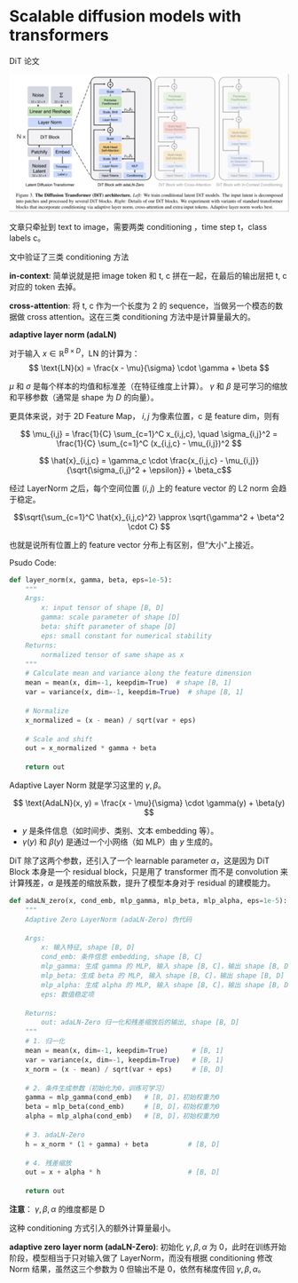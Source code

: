 # Scalable diffusion models with transformers

DiT 论文

![](../imgs/DiT.png)


文章只牵扯到 text to image，需要两类 conditioning ，time step t，class labels c。

文中验证了三类 conditioning 方法

**in-context**: 简单说就是把 image token 和 t, c 拼在一起，在最后的输出层把 t, c 对应的 token 去掉。

**cross-attention**: 将 t, c 作为一个长度为 2 的 sequence，当做另一个模态的数据做 cross attention。这在三类 conditioning 方法中是计算量最大的。

**adaptive layer norm (adaLN)**

对于输入 $x \in \mathbb{R}^{B \times D}$，LN 的计算为： $$ \text{LN}(x) = \frac{x - \mu}{\sigma} \cdot \gamma + \beta $$

$\mu$ 和 $\sigma$ 是每个样本的均值和标准差（在特征维度上计算）。
$\gamma$ 和 $\beta$ 是可学习的缩放和平移参数（通常是 shape 为 $D$ 的向量）。

更具体来说，对于 2D Feature Map， $i,j$ 为像素位置，c 是 feature dim，则有

$$ \mu_{i,j} = \frac{1}{C} \sum_{c=1}^C x_{i,j,c}, \quad \sigma_{i,j}^2 = \frac{1}{C} \sum_{c=1}^C (x_{i,j,c} - \mu_{i,j})^2 $$

$$ \hat{x}_{i,j,c} = \gamma_c \cdot \frac{x_{i,j,c} - \mu_{i,j}}{\sqrt{\sigma_{i,j}^2 + \epsilon}} + \beta_c$$

经过 LayerNorm 之后，每个空间位置 $(i,j)$ 上的 feature vector 的 L2 norm 会趋于稳定。

$$\sqrt{\sum_{c=1}^C \hat{x}_{i,j,c}^2} \approx \sqrt{\gamma^2 + \beta^2 \cdot C} $$

也就是说所有位置上的 feature vector 分布上有区别，但“大小”上接近。

Psudo Code:

```python
def layer_norm(x, gamma, beta, eps=1e-5):
    """
    Args:
        x: input tensor of shape [B, D]
        gamma: scale parameter of shape [D]
        beta: shift parameter of shape [D]
        eps: small constant for numerical stability
    Returns:
        normalized tensor of same shape as x
    """
    # Calculate mean and variance along the feature dimension
    mean = mean(x, dim=-1, keepdim=True)  # shape [B, 1]
    var = variance(x, dim=-1, keepdim=True)  # shape [B, 1]
    
    # Normalize
    x_normalized = (x - mean) / sqrt(var + eps)
    
    # Scale and shift
    out = x_normalized * gamma + beta
    
    return out
```


Adaptive Layer Norm 就是学习这里的 $\gamma, \beta$。

$$ \text{AdaLN}(x, y) = \frac{x - \mu}{\sigma} \cdot \gamma(y) + \beta(y) $$

- $y$ 是条件信息（如时间步、类别、文本 embedding 等）。
- $\gamma(y)$ 和 $\beta(y)$ 是通过一个小网络（如 MLP）由 $y$ 生成的。

DiT 除了这两个参数，还引入了一个 learnable parameter $\alpha$，这是因为 DiT Block 本身是一个 residual block，只是用了 transformer 而不是 convolution 来计算残差，$\alpha$ 是残差的缩放系数，提升了模型本身对于 residual 的建模能力。

```python
def adaLN_zero(x, cond_emb, mlp_gamma, mlp_beta, mlp_alpha, eps=1e-5):
    """
    Adaptive Zero LayerNorm (adaLN-Zero) 伪代码

    Args:
        x: 输入特征, shape [B, D]
        cond_emb: 条件信息 embedding, shape [B, C]
        mlp_gamma: 生成 gamma 的 MLP, 输入 shape [B, C]，输出 shape [B, D]
        mlp_beta: 生成 beta 的 MLP, 输入 shape [B, C]，输出 shape [B, D]
        mlp_alpha: 生成 alpha 的 MLP, 输入 shape [B, C]，输出 shape [B, D]
        eps: 数值稳定项

    Returns:
        out: adaLN-Zero 归一化和残差缩放后的输出, shape [B, D]
    """
    # 1. 归一化
    mean = mean(x, dim=-1, keepdim=True)      # [B, 1]
    var = variance(x, dim=-1, keepdim=True)   # [B, 1]
    x_norm = (x - mean) / sqrt(var + eps)     # [B, D]

    # 2. 条件生成参数（初始化为0，训练可学习）
    gamma = mlp_gamma(cond_emb)   # [B, D]，初始权重为0
    beta = mlp_beta(cond_emb)     # [B, D]，初始权重为0
    alpha = mlp_alpha(cond_emb)   # [B, D]，初始权重为0

    # 3. adaLN-Zero
    h = x_norm * (1 + gamma) + beta          # [B, D]

    # 4. 残差缩放
    out = x + alpha * h                      # [B, D]

    return out
```

**注意**： $\gamma,\beta,\alpha$ 的维度都是 D

这种 conditioning 方式引入的额外计算量最小。

**adaptive zero layer norm (adaLN-Zero)**: 初始化 $\gamma, \beta, \alpha$ 为 0，此时在训练开始阶段，模型相当于只对输入做了 LayerNorm，而没有根据 conditioning 修改 Norm 结果，虽然这三个参数为 0 但输出不是 0，依然有梯度传回 $\gamma, \beta, \alpha$。
